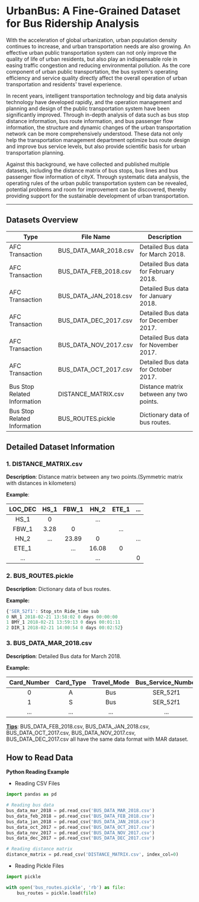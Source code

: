 # UrbanBus: A Fine-Grained Dataset for Bus Ridership Analysis
With the acceleration of global urbanization, urban population density continues to increase, and urban transportation needs are also growing. An effective urban public transportation system can not only improve the quality of life of urban residents, but also play an indispensable role in easing traffic congestion and reducing environmental pollution. As the core component of urban public transportation, the bus system's operating efficiency and service quality directly affect the overall operation of urban transportation and residents' travel experience.

In recent years, intelligent transportation technology and big data analysis technology have developed rapidly, and the operation management and planning and design of the public transportation system have been significantly improved. Through in-depth analysis of data such as bus stop distance information, bus route information, and bus passenger flow information, the structure and dynamic changes of the urban transportation network can be more comprehensively understood. These data not only help the transportation management department optimize bus route design and improve bus service levels, but also provide scientific basis for urban transportation planning.

Against this background, we have collected and published multiple datasets, including the distance matrix of bus stops, bus lines and bus passenger flow information of cityX. Through systematic data analysis, the operating rules of the urban public transportation system can be revealed, potential problems and room for improvement can be discovered, thereby providing support for the sustainable development of urban transportation.

------

## Datasets Overview

| Type           | File Name              | Description                              |
| -------------- | ---------------------- | ---------------------------------------- |
| AFC Transaction | BUS_DATA_MAR_2018.csv  | Detailed Bus data for March 2018.        |
| AFC Transaction | BUS_DATA_FEB_2018.csv  | Detailed Bus data for February 2018.     |
| AFC Transaction | BUS_DATA_JAN_2018.csv  | Detailed Bus data for January 2018.      |
| AFC Transaction | BUS_DATA_DEC_2017.csv  | Detailed Bus data for December 2017.     |
| AFC Transaction | BUS_DATA_NOV_2017.csv| Detailed Bus data for November 2017.     |
| AFC Transaction | BUS_DATA_OCT_2017.csv  | Detailed Bus data for October 2017.      |
| Bus Stop Related Information | DISTANCE_MATRIX.csv    | Distance matrix between any two points.  |
| Bus Stop Related Information | BUS_ROUTES.pickle      | Dictionary data of bus routes.           |







## Detailed Dataset Information

### 1. DISTANCE_MATRIX.csv

**Description**: Distance matrix between any two points.(Symmetric matrix with distances in kilometers)

**Example**:

| LOC_DEC | HS_1 | FBW_1 | HN_2  | ETE_1 | ...  |
| :-----: | :--: | :---: | :---: | :---: | :--: |
|  HS_1   |  0   |       |  ...  |       |      |
|  FBW_1  | 3.28 |   0   |       |  ...  |      |
|  HN_2   | ...  | 23.89 |   0   |       | ...  |
|  ETE_1  |      |  ...  | 16.08 |   0   |      |
|   ...   |      |       |  ...  |       |  0   |

### 2. BUS_ROUTES.pickle

**Description**: Dictionary data of bus routes.

**Example:**

```javascript
{'SER_52f1': Stop_stn Ride_time sub
0 NR_1 2018-02-21 13:58:02 0 days 00:00:00
1 BMY_1 2018-02-21 13:59:13 0 days 00:01:11
2 DIR_1 2018-02-21 14:00:54 0 days 00:02:52}

```

### 3. BUS_DATA_MAR_2018.csv

**Description**: Detailed Bus data for March 2018.

**Example:**

| Card_Number | Card_Type | Travel_Mode | Bus_Service_Number | Direction | Bus_Trip_Num | Bus_Reg_Num | Boarding_stop_stn | Alighting_stop_stn | Ride_start_date | Ride_start_time | Ride_end_date | Ride_end_time |
| :---------: | :-------: | :---------: | :----------------: | :-------: | :----------: | :---------: | :---------------: | :----------------: | :-------------: | :-------------: | :-----------: | :-----------: |
|      0      |     A     |     Bus     |      SER_52f1      |   Start   |  TRIP_6b86   |  REG_736e   |       JH_1        |       DGE_1        |   2018-03-10    |    09:38:48     |  2018-03-10   |   09:50:19    |
|      1      |     S     |     Bus     |      SER_52f1      |   Start   |  TRIP_7902   |  REG_C775   |       IU_2        |        CU_1        |   2018-03-09    |    16:00:50     |  2018-03-09   |   16:04:58    |
|     ...     |    ...    |     ...     |        ...         |    ...    |     ...      |     ...     |        ...        |        ...         |       ...       |       ...       |      ...      |      ...      |

**<u>Tips</u>**: BUS_DATA_FEB_2018.csv, BUS_DATA_JAN_2018.csv, BUS_DATA_OCT_2017.csv, BUS_DATA_NOV_2017.csv, BUS_DATA_DEC_2017.csv  all have the same data format with MAR dataset.

## How to Read Data

**Python Reading Example**

- Reading CSV Files

```python
import pandas as pd

# Reading bus data
bus_data_mar_2018 = pd.read_csv('BUS_DATA_MAR_2018.csv')
bus_data_feb_2018 = pd.read_csv('BUS_DATA_FEB_2018.csv')
bus_data_jan_2018 = pd.read_csv('BUS_DATA_JAN_2018.csv')
bus_data_oct_2017 = pd.read_csv('BUS_DATA_OCT_2017.csv')
bus_data_nov_2017 = pd.read_csv('BUS_DATA_NOV_2017.csv')
bus_data_dec_2017 = pd.read_csv('BUS_DATA_DEC_2017.csv')

# Reading distance matrix
distance_matrix = pd.read_csv('DISTANCE_MATRIX.csv', index_col=0)
```



- Reading Pickle Files

```python
import pickle

with open('bus_routes.pickle', 'rb') as file:
    bus_routes = pickle.load(file)

```



